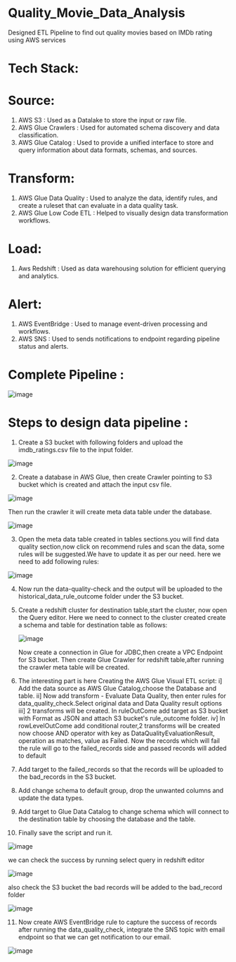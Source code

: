 # Quality_Movie_Data_Analysis
Designed ETL Pipeline to find out quality movies based on IMDb rating using AWS services

# Tech Stack: 
# Source:
1. AWS S3 : Used as a Datalake to store the input or raw file.
2. AWS Glue Crawlers : Used for automated schema discovery and data classification.
3. AWS Glue Catalog : Used to provide a unified interface to store and query information about data formats, schemas, and sources.

 # Transform:
 1. AWS Glue Data Quality : Used to analyze the data, identify rules, and create a ruleset that can evaluate in a data quality task.
 2. AWS Glue Low Code ETL : Helped to visually design data transformation workflows.

 # Load:
 1. Aws Redshift : Used as data warehousing solution for efficient querying and analytics.

 # Alert:
 1. AWS EventBridge : Used to manage event-driven processing and workflows.
 2. AWS SNS : Used to sends notifications to endpoint regarding pipeline status and alerts.


# Complete Pipeline :

![image](https://github.com/user-attachments/assets/690a3833-9a54-434f-8b19-289061bd8144)

# Steps to design data pipeline :
1. Create a S3 bucket with following folders and upload the imdb_ratings.csv file to the input folder.

![image](https://github.com/user-attachments/assets/d9628e62-abab-4ed9-947a-afd10fabacdb)

2. Create a database in AWS Glue, then create Crawler pointing to S3 bucket which is created and attach the input csv file.

![image](https://github.com/user-attachments/assets/0106b320-4dce-4fc9-b655-2eee957fab74)

Then run the crawler it will create meta data table under the database.

![image](https://github.com/user-attachments/assets/22b95035-2b64-4862-ab26-b60d93abb276)

3. Open the meta data table created in tables sections.you will find data quality section,now click on recommend rules and scan the data, some rules will be suggested.We have to update it as per our need. here we need to add following rules:

 ![image](https://github.com/user-attachments/assets/6e0a6af6-1ba8-460e-9b89-6c2a7a6c0571)

 4. Now run the data-quality-check and the output will be uploaded to the historical_data_rule_outcome folder under the S3 bucket.
 5. Create a redshift cluster for destination table,start the cluster, now open the Query editor.
    Here we need to connect to the cluster created
    create a schema and table for destination table as follows:

    ![image](https://github.com/user-attachments/assets/219eb9bf-6086-4dd8-88b9-a7d2b22a87c7)

    Now create a connection in Glue for JDBC,then create a VPC Endpoint for S3 bucket.
    Then create Glue Crawler for redshift table,after running the crawler meta table will be created.

6. The interesting part is here Creating the AWS Glue Visual ETL script:
   i] Add the data source as AWS Glue Catalog,choose the Database and table.
   ii] Now add transform - Evaluate Data Quality, then enter rules for data_quality_check.Select original data and Data Quality result options
   iii] 2 transforms will be created. In ruleOutCome add target as S3 bucket with Format as JSON and attach S3 bucket's rule_outcome folder.
   iv] In rowLevelOutCome add conditional router,2 transforms will be created now choose AND operator with key as DataQualityEvaluationResult, operation as matches, value as Failed. Now the records which will fail the rule will go to the failed_records side and passed records will added to default

7. Add target to the failed_records so that the records will be uploaded to the bad_records in the S3 bucket.
8. Add change schema to default group, drop the unwanted columns and update the data types.
9. Add target to Glue Data Catalog to change schema which will connect to the destination table by choosing the database and the table.
10. Finally save the script and run it.

   ![image](https://github.com/user-attachments/assets/690a3833-9a54-434f-8b19-289061bd8144)

we can check the success by running select query in redshift editor 

![image](https://github.com/user-attachments/assets/851e44b9-9d3b-43ca-8f5e-01462a93fc51)

also check the S3 bucket the bad records will be added to the bad_record folder

![image](https://github.com/user-attachments/assets/7fc19f68-146f-416b-ae1a-9aa3b968ce6d)

11. Now create AWS EventBridge rule to capture the success of records after running the data_quality_check, integrate the SNS topic with email endpoint so that we can get notification to our email. 

![image](https://github.com/user-attachments/assets/bb915600-ba40-4188-873d-b0baeace4374)





